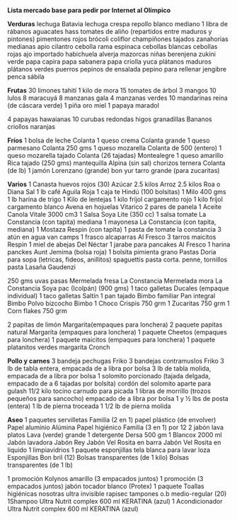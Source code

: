 **Lista mercado base para pedir por Internet al Olímpico**

**Verduras**
lechuga Batavia
lechuga crespa
repollo blanco mediano
1 libra de rábanos
aguacates hass
tomates de aliño (repartidos entre maduros y pintones)
pimentones rojos
brócoli
coliflor
champiñones tajados
zanahorias medianas
apio
cilantro
cebolla rama
espinaca
cebollas blancas
cebollas rojas
ajo importado
habichuela
alverja
mazorcas niñas
berenjena
zukini verde
papa capira
papa sabanera
papa criolla
yuca
plátanos maduros
plátanos verdes
puerros
pepinos de ensalada
pepino para rellenar
jengibre
penca sábila

**Frutas**
30 limones tahití
1 kilo de mora
15 tomates de árbol
3 mangos
10 lulos
8 maracuyá
8 manzanas gala
4 manzanas verdes
10 mandarinas reina (de cáscara verde)
1 piña oro miel
1 papaya maradol

4 papayas hawaianas
10 curubas redondas
higos
granadillas
Bananos criollos
naranjas

**Fríos**
1 bolsa de leche Colanta
1 queso crema Colanta grande
1 queso parmesano Colanta 250 gms
1 queso mozarella Colanta de 500 (entero)
1 queso mozarella tajado Colanta (26 tajadas) Montealegre
1 queso amarillo Rica tajado (250 gms)
mantequilla Alpina (sin sal)
chorizos ternera Colanta (de lb)
1 jamón Lorenzano (grande)
bon yur tarro grande (para zucaritas)

**Varios**
1 Canasta huevos rojos (30)
Azúcar 2.5 kilos
Arroz 2.5 kilos Roa o Diana
Sal
1 lb café Aguila Roja
1 caja te Hindú (100 bolsitas)
1 Milo 400 gms
1 lb harina de trigo
1 Kilo de lentejas
1 kilo fríjol cargamento rojo
1 kilo fríjol cargamento blanco
Avena en hojuelas Vitarico
2 pares de panela
1 Aceite Canola Vitale 3000 cm3
1 Salsa Soya Lite (350 cc)
1 salsa tomate La Constancia (con tapita) mediana
1 mayonesa La Constancia (con tapita, mediana)
1 Mostaza Respin (con tapita)
1 pasta de tomate la constancia
3 atún en agua van camps
1 frasco alcaparras Al Fresco
3 tarros maicitos Respin
1 miel de abejas Del Néctar
1 jarabe para pancakes Al Fresco
1 harina panckes Aunt Jemima (bolsa roja)
1 bolsita pimienta grano
Pastas Doria para sopa (letricas, fideos, anillitos)
spaguettis
pasta corta. penne, tornillos
pasta Lasaña Gaudenzi

250 gms uvas pasas
Mermelada fresa La Constancia
Mermelada mora La Constancia
Soya pac (Icolpán) (900 gms)
1 taco galletas Ducales (empaque individual)
1 taco galletas Saltín
1 pan tajado Bimbo familiar
Pan integral Bimbo
Polvo bizcocho Bimbo
1 Choco Crispis 750 grm
1 Zucaritas 750 grm
1 Corn flakes 750 grm

2 papitas de limón Margarita(empaques para lonchera)
2 paquete papitas natural Margarita (empaques para lonchera)
1 paquete Cheetos (empaques para lonchera)
1 paquete maicitos (empaques para lonchera)
1 paquete platanitos verdes margarita Cronch

**Pollo y carnes**
3 bandeja pechugas Friko
3 bandejas contramuslos Friko
3 lb de tabla entera, empacada de a libra por bolsa
3 lb de tabla molida, empacada de a libra por bolsa
1 solomito porcionado (tajada delgada, empacado de a 6 tajadas por bolsita)
cordón del solomito aparte para gulash
11/2 kilo tocino carnudo para picada
1 libras de morrillo (trozos pequeños para sancocho) empacado de a libra por
bolsa
1 y ½ lbs de posta (entera)
1 lb de pierna troceada
1 1/2 lb de pierna molida

**Aseo**
1 paquetes servilletas Familia (2 en 1)
papel plástico (de envolver)
Papel aluminio Alúmina
Papel higiénico Familia (3 en 1) por 12
2 jabón lava platos Lava (verde) grande
1 detergente Dersa 500 gm
1 Blancox 2000 ml
Jabón lavadora
Jabón Rey
Jabón Vel Rosita en barra
Jabón Vel Rosita en liquido
1 limpiavidrios
1 paquete esponjillas tela blanca para lavar loza
Esponjillas Bon bril (12)
Bolsas transparentes (de 1 kilo)
Bolsas transparentes (de 1 lb)

1 promoción Kolynos amarillo (3 empacados juntos)
1 promoción (3 empacados juntos) jabón tocador blanco (Protex)
1 paquete Toallas higiénicas nosotras ultra invisible rapisec
tampones o.b medio-regular (20)
1Shampoo Ultra Nutrit complex 600 ml KERATINA (azul)
1 Acondicionador Ultra Nutrit complex 600 ml KERATINA (azul)
